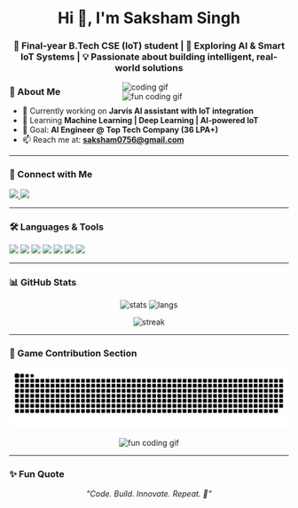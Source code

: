 <h1 align="center">Hi 👋, I'm Saksham Singh</h1>
<h3 align="center">🚀 Final-year B.Tech CSE (IoT) student | 🤖 Exploring AI & Smart IoT Systems | 💡 Passionate about building intelligent, real-world solutions</h3>

<!-- First GIF (upper right) -->
<img align="right" alt="coding gif" width="300" src="https://media1.giphy.com/media/v1.Y2lkPTc5MGI3NjExa3p4bHQ5czh5enNjYjlzYXdjaTZkOWEyaGF0azdkazFjdjA0emh1aCZlcD12MV9pbnRlcm5hbF9naWZfYnlfaWQmY3Q9Zw/qgQUggAC3Pfv687qPC/giphy.gif" />

<!-- Second GIF (below first GIF) -->
<img align="right" alt="fun coding gif" width="300" src="https://media0.giphy.com/media/v1.Y2lkPTc5MGI3NjExaXcyd2ZoejBuMTA5bGFkdjh5Mm50eHhnYXByeW54cm9nZGN3Y2ZvbSZlcD12MV9pbnRlcm5hbF9naWZfYnlfaWQmY3Q9Zw/bJ4TVNYNUympPgcpem/giphy.gif" />

### 🌟 About Me  
- 🔭 Currently working on **Jarvis AI assistant with IoT integration**  
- 🌱 Learning **Machine Learning | Deep Learning | AI-powered IoT**  
- 🎯 Goal: **AI Engineer @ Top Tech Company (36 LPA+)**  
- 📫 Reach me at: **saksham0756@gmail.com**

---

### 🤝 Connect with Me  
<p>
  <a href="https://linkedin.com/in/saksham singh" target="_blank">
    <img src="https://img.shields.io/badge/LinkedIn-blue?logo=linkedin&logoColor=white" />
  </a>
  <a href="mailto:saksham0756@gmail.com">
    <img src="https://img.shields.io/badge/Gmail-red?logo=gmail&logoColor=white" />
  </a>
</p>

---

### 🛠️ Languages & Tools  
<p>
  <img src="https://img.shields.io/badge/Python-3776AB?logo=python&logoColor=white" />
  <img src="https://img.shields.io/badge/Node.js-339933?logo=node.js&logoColor=white" />
  <img src="https://img.shields.io/badge/React-61DAFB?logo=react&logoColor=black" />
  <img src="https://img.shields.io/badge/Django-092E20?logo=django&logoColor=white" />
  <img src="https://img.shields.io/badge/MySQL-4479A1?logo=mysql&logoColor=white" />
  <img src="https://img.shields.io/badge/Arduino-00979D?logo=arduino&logoColor=white" />
  <img src="https://img.shields.io/badge/TensorFlow-FF6F00?logo=tensorflow&logoColor=white" />
</p>

---

### 📊 GitHub Stats  
<p align="center">
  <img src="https://github-readme-stats.vercel.app/api?username=saksham0756&show_icons=true&theme=radical" alt="stats" height="180"/>
  <img src="https://github-readme-stats.vercel.app/api/top-langs/?username=saksham0756&layout=compact&theme=radical" alt="langs" height="180"/>
</p>

<p align="center">
  <img src="https://github-readme-streak-stats.herokuapp.com/?user=saksham0756&theme=radical" alt="streak"/>
</p>

---

### 🐍 Game Contribution Section  
<p align="center">
  <img src="https://raw.githubusercontent.com/Platane/snk/output/github-contribution-grid-snake.svg" alt="snake animation" />
</p>

<!-- New GIF below Game Contribution -->
<p align="center">
  <img src="https://media3.giphy.com/media/v1.Y2lkPTc5MGI3NjExNXM1amR6dGJmcnE5NnZ1anRtcGZnOWduMHJyOGtrZmVweWhpYXhrZCZlcD12MV9pbnRlcm5hbF9naWZfYnlfaWQmY3Q9Zw/QEZVvs2iFzDYA/giphy.gif" alt="fun coding gif" width="300"/>
</p>

---

### ✨ Fun Quote  
<p align="center">
  <i>"Code. Build. Innovate. Repeat. 🚀"</i>
</p>
